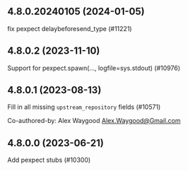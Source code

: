 ## 4.8.0.20240105 (2024-01-05)

fix pexpect delaybeforesend_type (#11221)

## 4.8.0.2 (2023-11-10)

Support for pexpect.spawn(..., logfile=sys.stdout) (#10976)

## 4.8.0.1 (2023-08-13)

Fill in all missing `upstream_repository` fields (#10571)

Co-authored-by: Alex Waygood <Alex.Waygood@Gmail.com>

## 4.8.0.0 (2023-06-21)

Add pexpect stubs (#10300)

